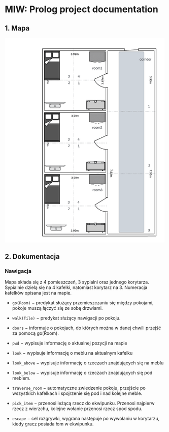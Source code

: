 # MIW: Prolog project documentation

## 1. Mapa

![Map](map.png "Map")

## 2. Dokumentacja

### Nawigacja

Mapa składa się z 4 pomieszczeń, 3 sypialni oraz jednego korytarza. Sypialnie dzielą się na 4 kafelki, natomiast korytarz na 3. Numeracja kafelków opisana jest na mapie.

- `go(Room)` $-$ predykat służący przemieszczaniu się między pokojami, pokoje muszą łączyć się ze sobą drzwiami.

- `walk(Tile)` $-$ predykat służący nawigacji po pokoju.

- `doors` $-$ informuje o pokojach, do których można w danej chwili przejść za pomocą go(Room).

- `pwd` $-$ wypisuje informację o aktualnej pozycji na mapie

- `look` $-$ wypisuje informację o meblu na aktualnym kafelku

- `look_above` $-$ wypisuje informację o rzeczach znajdujących się na meblu

- `look_below` $-$ wypisuje informację o rzeczach znajdujących się pod meblem.

- `traverse_room` $-$ automatyczne zwiedzenie pokoju, przejście po wszystkich kafelkach i spojrzenie się pod i nad kolejne meble.

- `pick_item` $-$ przenosi leżącą rzecz do ekwipunku. Przenosi najpierw rzecz z wierzchu, kolejne wołanie przenosi rzecz spod spodu.

- `escape` $-$ cel rozgrywki, wygrana następuje po wywołaniu w korytarzu, kiedy gracz posiada łom w ekwipunku.

